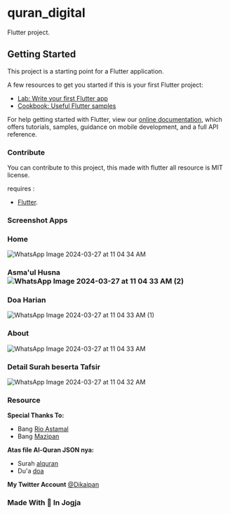 # quran_digital

Flutter project.

## Getting Started

This project is a starting point for a Flutter application.

A few resources to get you started if this is your first Flutter project:

- [Lab: Write your first Flutter app](https://flutter.dev/docs/get-started/codelab)
- [Cookbook: Useful Flutter samples](https://flutter.dev/docs/cookbook)

For help getting started with Flutter, view our
[online documentation](https://flutter.dev/docs), which offers tutorials,
samples, guidance on mobile development, and a full API reference.

### Contribute

You can contribute to this project, this made with flutter all resource is MIT license.

requires :

- [Flutter](https://flutter.dev/).


### Screenshot Apps
### Home
![WhatsApp Image 2024-03-27 at 11 04 34 AM](https://github.com/dikaipan/quran_digital/assets/41375578/61a1f09c-b861-46cc-b899-d79fa1389e72) 
### Asma'ul Husna ![WhatsApp Image 2024-03-27 at 11 04 33 AM (2)](https://github.com/dikaipan/quran_digital/assets/41375578/6e3cd322-77be-412e-9b63-59712fbfda74)

### Doa Harian
![WhatsApp Image 2024-03-27 at 11 04 33 AM (1)](https://github.com/dikaipan/quran_digital/assets/41375578/b32d7bb0-0233-4aca-80a1-41a19a322446)
### About
![WhatsApp Image 2024-03-27 at 11 04 33 AM](https://github.com/dikaipan/quran_digital/assets/41375578/72534149-4d30-4925-b801-4d099c926781)
### Detail Surah beserta Tafsir
![WhatsApp Image 2024-03-27 at 11 04 32 AM](https://github.com/dikaipan/quran_digital/assets/41375578/6f5f0883-2caa-4c82-9976-e8b191b77c01)


### Resource

 **Special Thanks To:**
- Bang [Rio Astamal](https://github.com/rioastamal)
- Bang [Mazipan](https://github.com/rioastamal)

 **Atas file Al-Quran JSON nya:**
- Surah [alquran](https://github.com/rioastamal/quran-json)
- Du'a [doa](https://github.com/mazipan/quran-offline)

**My Twitter Account**
[@Dikaipan](https://twitter.com/Dikaipan)

### Made With 💙 In Jogja
